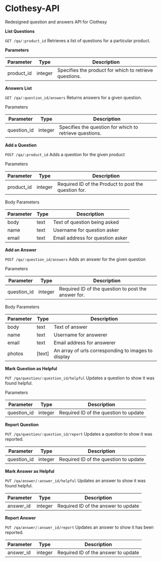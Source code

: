 # Clothesy-API

Redesigned question and answers API for Clothesy 

**List Questions**

`
GET /qa/:product_id
`
Retrieves a list of questions for a particular product.

**Parameters**

|  Parameter    |     Type      | Description   |
| ------------- | ------------- | ------------- |
| product_id | integer | Specifies the product for which to retrieve questions.|


**Answers List**

`
GET /qa/:question_id/answers
`
Returns answers for a given question.

Parameters

|  Parameter    |     Type      | Description   |
| ------------- | ------------- | ------------- |
| question_id | integer | Specifies the question for which to retrieve questions.|

**Add a Question**

`
POST /qa/:product_id
`
Adds a question for the given product


Parameters

|  Parameter    |     Type      | Description   |
| ------------- | ------------- | ------------- |
| product_id | integer | Required ID of the Product to post the question for.|

Body Parameters

|  Parameter    |     Type      | Description   |
| ------------- | ------------- | ------------- |
| body | text | Text of question being asked |
| name | text | Username for question asker |
| email | text | Email address for question asker |

**Add an Answer**

`
POST /qa/:question_id/answers
`
Adds an answer for the given question

Parameters

|  Parameter    |     Type      | Description   |
| ------------- | ------------- | ------------- |
| question_id | integer | Required ID of the question to post the answer for.|

Body Parameters

|  Parameter    |     Type      | Description   |
| ------------- | ------------- | ------------- |
| body | text | Text of answer |
| name | text | Username for answerer |
| email | text | Email address for answerer |
| photos | [text] | An array of urls corresponding to images to display |

**Mark Question as Helpful**

`
PUT /qa/question/:question_id/helpful
`
Updates a question to show it was found helpful.

Parameters

|  Parameter    |     Type      | Description   |
| ------------- | ------------- | ------------- |
| question_id | integer | Required ID of the question to update |

**Report Question**

`
PUT /qa/question/:question_id/report
`
Updates a question to show it was reported.


|  Parameter    |     Type      | Description   |
| ------------- | ------------- | ------------- |
| question_id | integer | Required ID of the question to update |

**Mark Answer as Helpful**

`
PUT /qa/answer/:answer_id/helpful
`
Updates an answer to show it was found helpful.


|  Parameter    |     Type      | Description   |
| ------------- | ------------- | ------------- |
| answer_id | integer | Required ID of the answer to update |

**Report Answer**

`
PUT /qa/answer/:answer_id/report
`
Updates an answer to show it has been reported.


|  Parameter    |     Type      | Description   |
| ------------- | ------------- | ------------- |
| answer_id | integer | Required ID of the answer to update |


